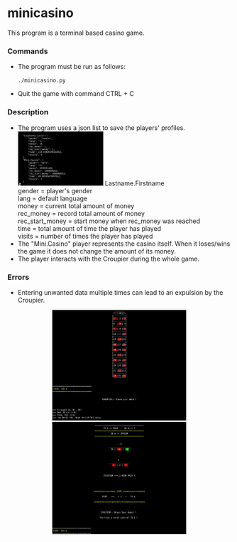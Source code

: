 # minicasino

This program is a terminal based casino game.

### Commands

* The program must be run as follows:
  ```
  ./minicasino.py
  ```
* Quit the game with command CTRL + C

### Description

* The program uses a json list to save the players' profiles.
  <img src="/screenshots/json.png" width="40%" />
  Lastname.Firstname<br />
  gender = player's gender<br />
  lang = default language<br />
  money = current total amount of money<br />
  rec_money = record total amount of money<br />
  rec_start_money = start money when rec_money was reached<br />
  time = total amount of time the player has played<br />
  visits = number of times the player has played<br />
* The "Mini.Casino" player represents the casino itself. When it loses/wins the game it does not change the amount of its money.<br />
* The player interacts with the Croupier during the whole game.

### Errors

* Entering unwanted data multiple times can lead to an expulsion by the Croupier.

<p align="center">
  <img src="/screenshots/board.png" width="60%" />
  <img src="/screenshots/results.png" width="60%" />
</p>
